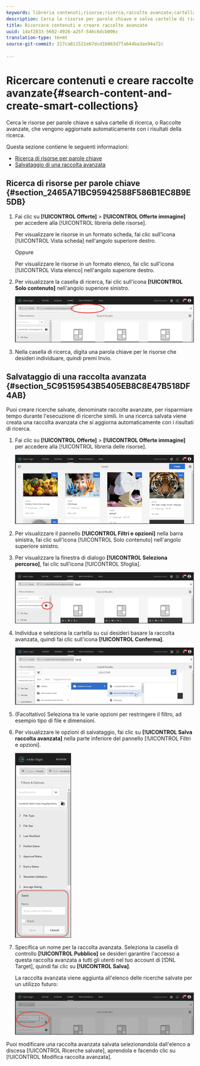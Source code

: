 ```yaml
---
keywords: libreria contenuti;risorse;ricerca;raccolte avanzate;cartella di ricerca;filtro
description: Cerca le risorse per parole chiave e salva cartelle di ricerca, o Raccolte avanzate, che vengono aggiornate automaticamente con i risultati della ricerca.
title: Ricercare contenuti e creare raccolte avanzate
uuid: 14af2833-5602-4926-a25f-546c6dcb006c
translation-type: tm+mt
source-git-commit: 217ca811521e67dcd1b063d77a644ba3ae94a72c

---
```



# Ricercare contenuti e creare raccolte avanzate{#search-content-and-create-smart-collections}

Cerca le risorse per parole chiave e salva cartelle di ricerca, o Raccolte avanzate, che vengono aggiornate automaticamente con i risultati della ricerca.

Questa sezione contiene le seguenti informazioni:

* [Ricerca di risorse per parole chiave ](../../c-experiences/c-manage-content/filter-and-search-content.md#section_2465A71BC95942588F586B1EC8B9E5DB)
* [Salvataggio di una raccolta avanzata ](../../c-experiences/c-manage-content/filter-and-search-content.md#section_5C95159543B5405EB8C8E47B518DF4AB)

## Ricerca di risorse per parole chiave {#section_2465A71BC95942588F586B1EC8B9E5DB}

1. Fai clic su **[!UICONTROL Offerte]** &gt; **[!UICONTROL Offerte immagine]** per accedere alla [!UICONTROL libreria delle risorse].

   Per visualizzare le risorse in un formato scheda, fai clic sull'icona [!UICONTROL Vista scheda] nell'angolo superiore destro.

   Oppure

   Per visualizzare le risorse in un formato elenco, fai clic sull'icona [!UICONTROL Vista elenco] nell'angolo superiore destro.

1. Per visualizzare la casella di ricerca, fai clic sull'icona **[!UICONTROL Solo contenuto]** nell'angolo superiore sinistro.

   ![](assets/search_assets.png)

1. Nella casella di ricerca, digita una parola chiave per le risorse che desideri individuare, quindi premi Invio.

## Salvataggio di una raccolta avanzata {#section_5C95159543B5405EB8C8E47B518DF4AB}

Puoi creare ricerche salvate, denominate raccolte avanzate, per risparmiare tempo durante l'esecuzione di ricerche simili. In una ricerca salvata viene creata una raccolta avanzata che si aggiorna automaticamente con i risultati di ricerca.

1. Fai clic su **[!UICONTROL Offerte]** &gt; **[!UICONTROL Offerte immagine]** per accedere alla [!UICONTROL libreria delle risorse].

   ![](assets/content.png)

1. Per visualizzare il pannello **[!UICONTROL Filtri e opzioni]** nella barra sinistra, fai clic sull'icona [!UICONTROL Solo contenuto] nell'angolo superiore sinistro.
1. Per visualizzare la finestra di dialogo **[!UICONTROL Seleziona percorso]**, fai clic sull'icona [!UICONTROL Sfoglia].

   ![](assets/browse_folders.png)

1. Individua e seleziona la cartella su cui desideri basare la raccolta avanzata, quindi fai clic sull'icona **[!UICONTROL Conferma]**.

   ![](assets/browse_folders2.png)

1. (Facoltativo) Seleziona tra le varie opzioni per restringere il filtro, ad esempio tipo di file e dimensioni.
1. Per visualizzare le opzioni di salvataggio, fai clic su **[!UICONTROL Salva raccolta avanzata]** nella parte inferiore del pannello [!UICONTROL Filtri e opzioni].

   ![](assets/save_smart_collection_options.png)

1. Specifica un nome per la raccolta avanzata. Seleziona la casella di controllo **[!UICONTROL Pubblico]** se desideri garantire l'accesso a questa raccolta avanzata a tutti gli utenti nel tuo account di [!DNL Target], quindi fai clic su **[!UICONTROL Salva]**.

   La raccolta avanzata viene aggiunta all'elenco delle ricerche salvate per un utilizzo futuro:

   ![](assets/saved_smart_collection.png)

Puoi modificare una raccolta avanzata salvata selezionandola dall'elenco a discesa [!UICONTROL Ricerche salvate], aprendola e facendo clic su [!UICONTROL Modifica raccolta avanzata].
